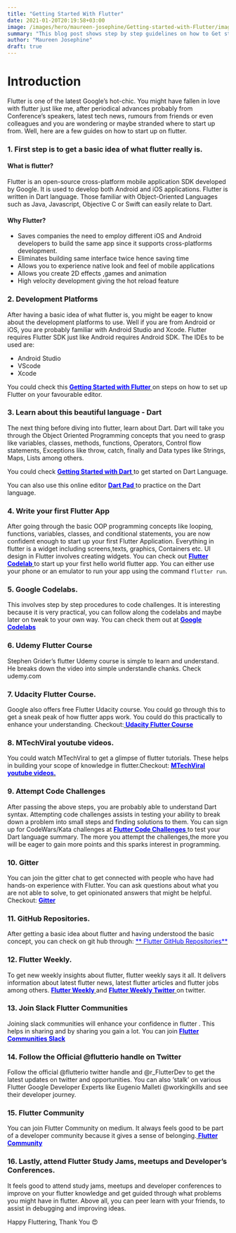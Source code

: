 ```yaml
---
title: "Getting Started With Flutter"
date: 2021-01-20T20:19:58+03:00
image: /images/hero/maureen-josephine/Getting-started-with-Flutter/image.png
summary: "This blog post shows step by step guidelines on how to Get started with Flutter and Resources to use to help one get in track."
author: "Maureen Josephine"
draft: true
---
```


# Introduction

Flutter is one of the latest Google’s hot-chic. You might have fallen in love with flutter just like me, after periodical advances probably from Conference’s speakers, latest tech news, rumours from friends or even colleagues and you are wondering or maybe stranded where to start up from. Well, here are a few guides on how to start up on flutter.

### 1. First step is to get a basic idea of what flutter really is.
#### What is flutter?

Flutter is an open-source cross-platform mobile application SDK developed by Google. It is used to develop both Android and iOS applications. Flutter is written in Dart language. Those familiar with Object-Oriented Languages such as Java, Javascript, Objective C or Swift can easily relate to Dart.

#### Why Flutter?

   * Saves companies the need to employ different iOS and Android developers to build the same      app since it supports cross-platforms development.
   * Eliminates building same interface twice hence saving time
   * Allows you to experience native look and feel of mobile applications
   * Allows you create 2D effects ,games and animation
   * High velocity development giving the hot reload feature 

### 2. Development Platforms

After having a basic idea of what flutter is, you might be eager to know about the development platforms to use. Well if you are from Android or iOS, you are probably familiar with Android Studio and Xcode. Flutter requires Flutter SDK just like Android requires Android SDK. The IDEs to be used are:

  * Android Studio
  * VScode
  * Xcode 

You could check this [<span style="color:blue"> **Getting Started with Flutter** </span>]( https://flutter.dev/docs/get-started/editor) on steps on how to set up Flutter on your favourable editor.

### 3. Learn about this beautiful language - Dart

The next thing before diving into flutter, learn about Dart. Dart will take you through the Object Oriented Programming concepts that you need to grasp like variables, classes, methods, functions, Operators, Control flow statements, Exceptions like throw, catch, finally and Data types like Strings, Maps, Lists among others.

You could check [<span style="color:blue"> **Getting Started with Dart** </span>](https://www.dartlang.org/) to get started on Dart Language.

You can also use this online editor [<span style="color:blue"> **Dart Pad** </span>](https://dartpad.dartlang.org/ )to practice on the Dart language.

### 4. Write your first Flutter App

After going through the basic OOP programming concepts like looping, functions, variables, classes, and conditional statements, you are now confident enough to start up your first Flutter Application. Everything in flutter is a widget including screens,texts, graphics, Containers etc. UI design in Flutter involves creating widgets.
You can check out [<span style="color:blue"> **Flutter Codelab** </span>]( https://flutter.dev/docs/get-started/codelab)to start up your first hello world flutter app. You can either use your phone or an emulator to run your app using the command ```flutter run```.

### 5. Google Codelabs.

This involves step by step procedures to code challenges. It is interesting because it is very practical, you can follow along the codelabs and maybe later on tweak to your own way.
You can check them out at
[<span style="color:blue"> **Google Codelabs** </span>](https://flutter.dev/docs/codelabs
) 

### 6. Udemy Flutter Course

Stephen Grider’s flutter Udemy course is simple to learn and understand. He breaks down the video into simple understandle chanks.
Check udemy.com

### 7. Udacity Flutter Course.

Google also offers free Flutter Udacity course. You could go through this to get a sneak peak of how flutter apps work. You could do this practically to enhance your understanding.
Checkout:[<span style="color:blue"> **Udacity Flutter Course** </span>](https://www.udacity.com/course/build-native-mobile-apps-with-flutter--ud905)


### 8. MTechViral youtube videos.

You could watch MTechViral to get a glimpse of flutter tutorials. These helps in building your scope of knowledge in flutter.Checkout: [<span style="color:blue"> **MTechViral youtube videos.** </span>](https://www.youtube.com/channel/UCFTM1FGjZSkoSPDZgtbp7hA) 

### 9. Attempt Code Challenges

After passing the above steps, you are probably able to understand Dart syntax. Attempting code challenges assists in testing your ability to break down a problem into small steps and finding solutions to them. You can sign up for CodeWars/Kata challenges at [<span style="color:blue"> **Flutter Code Challenges** </span>](https://codewars.com) to test your Dart language summary. The more you attempt the challenges,the more you will be eager to gain more points and this sparks interest in programming.

### 10. Gitter

You can join the gitter chat to get connected with people who have had hands-on experience with Flutter. You can ask questions about what you are not able to solve, to get opinionated answers that might be helpful. Checkout: [<span style="color:blue"> **Gitter** </span>](https://gitter.im/flutter/flutter)

### 11. GitHub Repositories.

After getting a basic idea about flutter and having understood the basic concept, you can check on git hub through: [<span style="color:blue"> ** Flutter GitHub Repositories** </span>](https://github.com/Solido/awesome-flutter)

### 12. Flutter Weekly.

To get new weekly insights about flutter, flutter weekly says it all. It delivers information about latest flutter news, latest flutter articles and flutter jobs among others.
[<span style="color:blue"> **Flutter Weekly** </span>](https://flutterweekly.net) and [<span style="color:blue"> **Flutter Weekly Twitter** </span>](https://twitter.com/FlutterWk) on twitter.

### 13. Join Slack Flutter Communities

Joining slack communities will enhance your confidence in flutter . This helps in sharing and by sharing you gain a lot. You can join [<span style="color:blue"> **Flutter Communities Slack** </span>](https://mindorks.com/connect-with-us) 

### 14. Follow the Official @flutterio handle on Twitter

Follow the official @flutterio twitter handle and @r_FlutterDev to get the latest updates on twitter and opportunities. You can also ‘stalk’ on various Flutter Google Developer Experts like Eugenio Malleti @workingkills and see their developer journey.

### 15. Flutter Community

You can join Flutter Community on medium. It always feels good to be part of a developer community because it gives a sense of belonging.[<span style="color:blue"> **Flutter Community** </span>](https://medium.com/flutter-community)

### 16. Lastly, attend Flutter Study Jams, meetups and Developer’s Conferences.

It feels good to attend study jams, meetups and developer conferences to improve on your flutter knowledge and get guided through what problems you might have in flutter.
Above all, you can peer learn with your friends, to assist in debugging and improving ideas.

Happy Fluttering, Thank You 😍